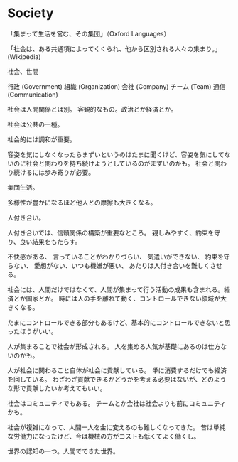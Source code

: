 # Society

「集まって生活を営む、その集団」（Oxford Languages）

「社会は、ある共通項によってくくられ、他から区別される人々の集まり。」(Wikipedia)

社会、世間

行政 (Government)
組織 (Organization)
会社 (Company)
チーム (Team)
通信 (Communication)

社会は人間関係とは別。
客観的なもの。政治とか経済とか。

社会は公共の一種。

社会的には調和が重要。

容姿を気にしなくなったらまずいというのはたまに聞くけど、容姿を気にしてないのに社会と関わりを持ち続けようとしているのがまずいのかも。
社会と関わり続けるには歩み寄りが必要。

集団生活。

多様性が豊かになるほど他人との摩擦も大きくなる。

人付き合い。

人付き合いでは、信頼関係の構築が重要なところ。
親しみやすく、約束を守り、良い結果をもたらす。

不快感がある、
言っていることがわかりづらい、
気遣いができない、
約束を守らない、
愛想がない、いつも機嫌が悪い、
あたりは人付き合いを難しくさせる。

社会には、人間だけではなくて、人間が集まって行う活動の成果も含まれる。経済とか国家とか。
時には人の手を離れて動く、コントロールできない領域が大きくなる。

たまにコントロールできる部分もあるけど、基本的にコントロールできないと思ったほうがいい。

人が集まることで社会が形成される。
人を集める人気が基礎にあるのは仕方ないのかも。

人が社会に関わること自体が社会に貢献している。
単に消費するだけでも経済を回している。
わざわざ貢献できるかどうかを考える必要はないが、どのような形で貢献したいか考えてもいい。

社会はコミュニティでもある。
チームとか会社は社会よりも前にコミュニティかも。

社会が複雑になって、人間一人を金に変えるのも難しくなってきた。
昔は単純な労働力になったけど、今は機械の方がコストも低くてよく働くし。

世界の認知の一つ。人間でできた世界。
